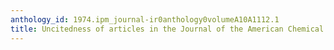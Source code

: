 ```yaml
---
anthology_id: 1974.ipm_journal-ir0anthology0volumeA10A1112.1
title: Uncitedness of articles in the Journal of the American Chemical Society
---
```


